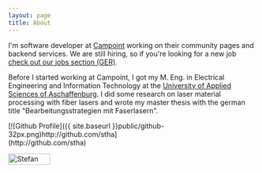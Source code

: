 ```yaml
---
layout: page
title: About
---
```


I'm software developer at [Campoint](http://www.campoint.net) working on their community pages and backend services. We are still hiring, so if you're looking for a new job [check out our jobs section (GER)](http://www.campoint.net/karriere).

Before I started working at Campoint, I got my M. Eng. in Electrical Engineering and Information Technology at the [University of Applied Sciences of Aschaffenburg](http://www.hs-ab.de/). I did some research on laser material processing with fiber lasers and wrote my master thesis with the german title "Bearbeitungsstrategien mit Faserlasern".

<div>
  <div class="fLeft">[![Github Profile]({{ site.baseurl }}public/github-32px.png)http://github.com/stha]</div>
  <div>(http://github.com/stha)</div>
</div>

<a href="http://www.xing.com/profile/Stefan_Hasenstab2" target="_blank" rel="me"><img src="http://www.xing.com/img/buttons/1_de_btn.gif" width="85" height="23" alt="Stefan Hasenstab"></a>
